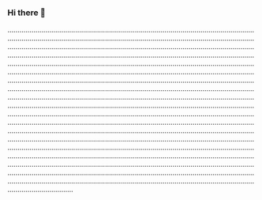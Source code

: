 ### Hi there 👋

.....................................................................................................................................................................................................................................................................................................................................................................................................................................................................................................................................................................................................................................................................................................................................................................................................................................................................................................................................................................................................................................................................................................................................................................................................................................................................................................................................................................................................................................................................................................................................................................................................................................................................................................................................................................................................................................................................................................................................................................................................................................................................................................................................................................................................................................................................................................................................................................................................................................................................................